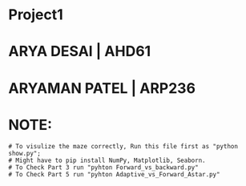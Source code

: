 # Project1
# ARYA DESAI | AHD61
# ARYAMAN PATEL | ARP236
# **NOTE**: 
	# To visulize the maze correctly, Run this file first as "python show.py"; 
	# Might have to pip install NumPy, Matplotlib, Seaborn.
	# To Check Part 3 run "pyhton Forward_vs_backward.py"
	# To Check Part 5 run "pyhton Adaptive_vs_Forward_Astar.py"
	
